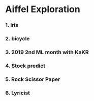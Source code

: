 # Aiffel Exploration

### 1. iris
### 2. bicycle
### 3. 2019 2nd ML month with KaKR
### 4. Stock predict
### 5. Rock Scissor Paper
### 6. Lyricist
